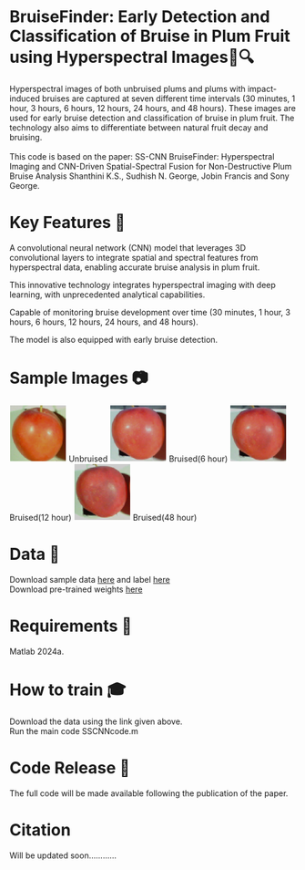 #  BruiseFinder: Early Detection and Classification of Bruise in Plum Fruit using Hyperspectral Images🍒🔍 

Hyperspectral images of both unbruised plums and plums with impact-induced bruises are captured at seven different time intervals 
(30 minutes, 1 hour, 3 hours, 6 hours, 12 hours, 24 hours, and 48 hours). These images are used for early bruise detection and classification of bruise in plum fruit.
The technology also aims to differentiate between natural fruit decay and bruising. <br><br>
This code is based on the paper:
SS-CNN BruiseFinder: Hyperspectral Imaging and CNN-Driven
Spatial-Spectral Fusion for Non-Destructive Plum Bruise Analysis
Shanthini K.S., Sudhish N. George, Jobin Francis and Sony George.

#  Key Features 🔑 

A convolutional neural network (CNN) model that leverages 3D convolutional layers to integrate spatial and spectral features from hyperspectral data, enabling accurate bruise analysis in plum fruit. 

This innovative technology integrates hyperspectral imaging with deep learning, with unprecedented analytical capabilities.

Capable of monitoring bruise development over time (30 minutes, 1 hour, 3 hours, 6 hours, 12 hours, 24 hours, and 48 hours).

The model is also equipped with early bruise detection.

# Sample Images 📷

<img src="D2T5P1_before.png" alt="" width="100"/> Unbruised
<img src="D2T5P1_6.png" alt="" width="100"/> Bruised(6 hour)
<img src="D2T5P1_12.png" alt="" width="100"/>Bruised(12 hour)
<img src="D2T5P1_48.png" alt="" width="100"/> Bruised(48 hour)

# Data 💾 
Download sample data [here](https://drive.google.com/file/d/1zSMGakhsenXTL4AzUN68OGVbuOdDq3CP/view?usp=drive_link) and label [here](https://drive.google.com/file/d/1_Fk5ti2C0OPnXzccyp1ducns1QWrI1Y6/view?usp=drive_link)                                                                                  
Download pre-trained weights [here](https://drive.google.com/file/d/1lrrXnaK_AN7pkNMgXPxT-J6yTcCHQbk6/view?usp=drive_link)

# Requirements 🔧

Matlab 2024a.

# How to train 🎓 
  Download the data using the link given above.<br> Run the main code SSCNNcode.m

# Code Release 📂

The full code will be made available following the publication of the paper.

# Citation
Will be updated soon............
